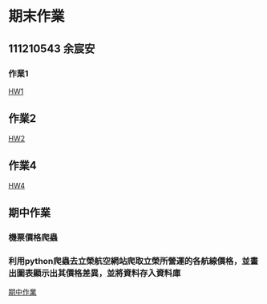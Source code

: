 # 期末作業

## 111210543 余宸安

### 作業1

[HW1](https://github.com/Micha1lyu/_sp/tree/main/hw1)

## 作業2

[HW2](https://github.com/Micha1lyu/_sp/tree/main/hw2)

## 作業4

[HW4](https://github.com/Micha1lyu/_sp/tree/main/hw4)

## 期中作業

### 機票價格爬蟲

### 利用python爬蟲去立榮航空網站爬取立榮所營運的各航線價格，並畫出圖表顯示出其價格差異，並將資料存入資料庫


[期中作業](https://github.com/Micha1lyu/_sp/tree/main/%E6%9C%9F%E4%B8%AD%E4%BD%9C%E6%A5%AD)
